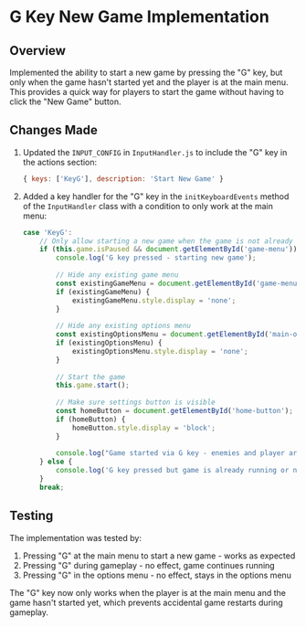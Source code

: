 # G Key New Game Implementation

## Overview
Implemented the ability to start a new game by pressing the "G" key, but only when the game hasn't started yet and the player is at the main menu. This provides a quick way for players to start the game without having to click the "New Game" button.

## Changes Made

1. Updated the `INPUT_CONFIG` in `InputHandler.js` to include the "G" key in the actions section:
   ```javascript
   { keys: ['KeyG'], description: 'Start New Game' }
   ```

2. Added a key handler for the "G" key in the `initKeyboardEvents` method of the `InputHandler` class with a condition to only work at the main menu:
   ```javascript
   case 'KeyG':
       // Only allow starting a new game when the game is not already running
       if (this.game.isPaused && document.getElementById('game-menu')) {
           console.log('G key pressed - starting new game');
           
           // Hide any existing game menu
           const existingGameMenu = document.getElementById('game-menu');
           if (existingGameMenu) {
               existingGameMenu.style.display = 'none';
           }
           
           // Hide any existing options menu
           const existingOptionsMenu = document.getElementById('main-options-menu');
           if (existingOptionsMenu) {
               existingOptionsMenu.style.display = 'none';
           }
           
           // Start the game
           this.game.start();
           
           // Make sure settings button is visible
           const homeButton = document.getElementById('home-button');
           if (homeButton) {
               homeButton.style.display = 'block';
           }
           
           console.log("Game started via G key - enemies and player are now active");
       } else {
           console.log('G key pressed but game is already running or not at main menu');
       }
       break;
   ```

## Testing
The implementation was tested by:
1. Pressing "G" at the main menu to start a new game - works as expected
2. Pressing "G" during gameplay - no effect, game continues running
3. Pressing "G" in the options menu - no effect, stays in the options menu

The "G" key now only works when the player is at the main menu and the game hasn't started yet, which prevents accidental game restarts during gameplay.